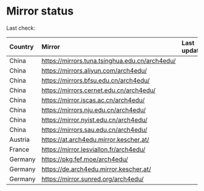 <script src="./time.js"></script>
# Mirror status
Last check: <script type="text/javascript">localize(1706991495.9130151);</script>

|Country|Mirror|Last update|
|:------|:-----|:----------|
|China|https://mirrors.tuna.tsinghua.edu.cn/arch4edu/|<script type="text/javascript">localize(1706985098);</script>|
|China|https://mirrors.aliyun.com/arch4edu/|<script type="text/javascript">localize(1706985098);</script>|
|China|https://mirrors.bfsu.edu.cn/arch4edu/|<script type="text/javascript">localize(1706941762);</script>|
|China|https://mirrors.cernet.edu.cn/arch4edu/|<script type="text/javascript">localize(1706941762);</script>|
|China|https://mirror.iscas.ac.cn/arch4edu/|<script type="text/javascript">localize(1706941762);</script>|
|China|https://mirrors.nju.edu.cn/arch4edu/|<script type="text/javascript">localize(1706898553);</script>|
|China|https://mirror.nyist.edu.cn/arch4edu/|<script type="text/javascript">localize(1706985098);</script>|
|China|https://mirrors.sau.edu.cn/arch4edu/|<script type="text/javascript">localize(1706941762);</script>|
|Austria|https://at.arch4edu.mirror.kescher.at/|<script type="text/javascript">localize(1706985098);</script>|
|France|https://mirror.lesviallon.fr/arch4edu/|<script type="text/javascript">localize(1706941762);</script>|
|Germany|https://pkg.fef.moe/arch4edu/|<script type="text/javascript">localize(1706985098);</script>|
|Germany|https://de.arch4edu.mirror.kescher.at/|<script type="text/javascript">localize(1706985098);</script>|
|Germany|https://mirror.sunred.org/arch4edu/|<script type="text/javascript">localize(1706985098);</script>|

<script src="./tablefilter/tablefilter.js"></script>
<script src="./table.js"></script>